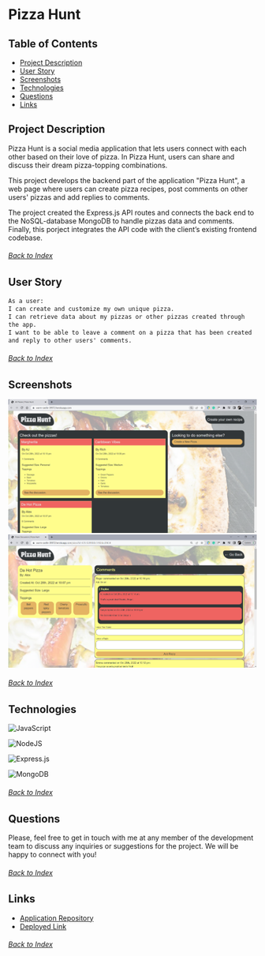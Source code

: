 # Pizza Hunt

## Table of Contents

- [Project Description](#Project-Description)
- [User Story](#User-Story)
- [Screenshots](#Screenshots)
- [Technologies](#Technologies)
- [Questions](#Questions)
- [Links](#Links)


## Project Description
Pizza Hunt is a social media application that lets users connect with each other based on their love of pizza. In Pizza Hunt, users can share and discuss their dream pizza-topping combinations.

This project develops the backend part of the application "Pizza Hunt", a web page where users can create pizza recipes, post comments on other users' pizzas and add replies to comments.

The project created the Express.js API routes and connects the back end to the NoSQL-database MongoDB to handle pizzas data and comments. Finally, this porject integrates the API code with the client’s existing frontend codebase.
###### [Back to Index](#Table-of-Contents)

## User Story

```
As a user:
I can create and customize my own unique pizza.
I can retrieve data about my pizzas or other pizzas created through the app.
I want to be able to leave a comment on a pizza that has been created and reply to other users' comments.
```
###### [Back to Index](#Table-of-Contents)

## Screenshots
![Pizza Hunt 01](./public/assets/images/pizza_hunt_01.png)
![Pizza Hunt 02](./public/assets/images/pizza_hunt_02.png)
###### [Back to Index](#Table-of-Contents)

## Technologies
![JavaScript](https://img.shields.io/badge/javascript-%23323330.svg?style=for-the-badge&logo=javascript&logoColor=%23F7DF1E)

![NodeJS](https://img.shields.io/badge/node.js-6DA55F?style=for-the-badge&logo=node.js&logoColor=white)

![Express.js](https://img.shields.io/badge/express.js-%23404d59.svg?style=for-the-badge&logo=express&logoColor=%2361DAFB)

![MongoDB](https://img.shields.io/badge/MongoDB-%234ea94b.svg?style=for-the-badge&logo=mongodb&logoColor=white)
###### [Back to Index](#Table-of-Contents)


## Questions
Please, feel free to get in touch with me at any member of the development team to discuss any inquiries or suggestions for the project. We will be happy to connect with you!
###### [Back to Index](#Table-of-Contents)

## Links
- [Application Repository](https://github.com/AlexJCturbo/pizza-hunt)
- [Deployed Link](https://warm-castle-39972.herokuapp.com/)
###### [Back to Index](#Table-of-Contents)
